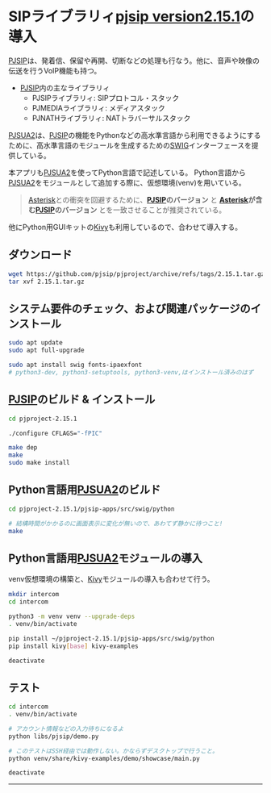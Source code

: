 # SIPライブラリィ[pjsip version2.15.1](https://www.pjsip.org/)の導入

[PJSIP](https://www.pjsip.org/)は、発着信、保留や再開、切断などの処理も行なう。他に、音声や映像の伝送を行うVoIP機能も持つ。

* [PJSIP](https://www.pjsip.org/)内の主なライブラリィ
  * PJSIPライブラリィ: SIPプロトコル・スタック
  * PJMEDIAライブラリィ: メディアスタック
  * PJNATHライブラリィ: NATトラバーサルスタック

[PJSUA2](https://docs.pjsip.org/en/latest/pjsua2/intro.html)は、[PJSIP](https://www.pjsip.org/)の機能をPythonなどの高水準言語から利用できるようにするために、高水準言語のモジュールを生成するための[SWIG](https://www.swig.org/)インターフェースを提供している。

本アプリも[PJSUA2](https://docs.pjsip.org/en/latest/pjsua2/intro.html)を使ってPython言語で記述している。
Python言語から[PJSUA2](https://docs.pjsip.org/en/latest/pjsua2/intro.html)をモジュールとして追加する際に、仮想環境(venv)を用いている。


> [Asterisk](https://www.asterisk.org/)との衝突を回避するために、**[PJSIP](https://www.pjsip.org/)のバージョン** と **[Asterisk](https://www.asterisk.org/)が含む[PJSIP](https://www.pjsip.org/)のバージョン** とを一致させることが推奨されている。

他にPython用GUIキットの[Kivy](https://kivy.org/)も利用しているので、合わせて導入する。

## ダウンロード

~~~sh
wget https://github.com/pjsip/pjproject/archive/refs/tags/2.15.1.tar.gz
tar xvf 2.15.1.tar.gz
~~~

## システム要件のチェック、および関連パッケージのインストール

~~~sh
sudo apt update
sudo apt full-upgrade

sudo apt install swig fonts-ipaexfont
# python3-dev, python3-setuptools, python3-venv,はインストール済みのはず
~~~


## [PJSIP](https://www.pjsip.org/)のビルド & インストール

~~~sh
cd pjproject-2.15.1

./configure CFLAGS="-fPIC"

make dep
make
sudo make install
~~~

## Python言語用[PJSUA2](https://docs.pjsip.org/en/latest/pjsua2/intro.html)のビルド

~~~sh
cd pjproject-2.15.1/pjsip-apps/src/swig/python

# 結構時間がかかるのに画面表示に変化が無いので、あわてず静かに待つこと!
make
~~~

## Python言語用[PJSUA2](https://docs.pjsip.org/en/latest/pjsua2/intro.html)モジュールの導入

venv仮想環境の構築と、[Kivy](https://kivy.org/)モジュールの導入も合わせて行う。
~~~sh
mkdir intercom
cd intercom

python3 -m venv venv --upgrade-deps
. venv/bin/activate

pip install ~/pjproject-2.15.1/pjsip-apps/src/swig/python
pip install kivy[base] kivy-examples

deactivate
~~~

## テスト

~~~sh
cd intercom
. venv/bin/activate

# アカウント情報などの入力待ちになるよ
python libs/pjsip/demo.py

# このテストはSSH経由では動作しない。かならずデスクトップで行うこと。
python venv/share/kivy-examples/demo/showcase/main.py

deactivate
~~~

---